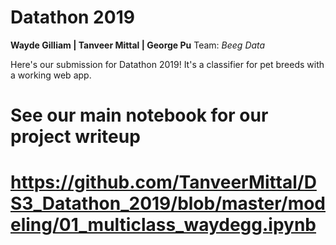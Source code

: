 # Datathon 2019
**Wayde Gilliam | Tanveer Mittal | George Pu**
Team: *Beeg Data*

Here's our submission for Datathon 2019! It's a classifier for pet breeds with a working web app. 

# See our main notebook for our project writeup
# https://github.com/TanveerMittal/DS3_Datathon_2019/blob/master/modeling/01_multiclass_waydegg.ipynb

